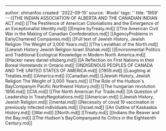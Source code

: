 ---
author: ohmanfoo
created: '2022-09-15'
source: '#todo'
tags: ''
title: '1959'
---[[THE INDIAN ASSOCIATION OF ALBERTA AND THE CANADIAN INDIAN ACT.md]]
[[The Pestilence of American Colonialisms and the Emergence of an Exceptionalist Identity.md]]
[[Empire byTreaty.md]]
[[The American Civil War in the Making of Canadian Confederation.md]]
[[AgencyProblems in EarlyChartered Companies.md]]
[[Full text of Jewish History, Jewish Religion The Weight of 3,000 Years.md]]
[[The Leviathan of the North.md]]
[[Jewish History Jewish Religion Israel Shahak.md]]
[[Environmental Politics and Traditional Ecological Knowledge in Modern North America.md]]
[[Hacker news daniel ellsberg.md]]
[[A Reflection on First Nations in their Boreal Homelands in Ontario.md]]
[[INDIGENOUS PEOPLES OF CANADA AND THE UNITED STATES OF AMERICA.md]]
[[1959.md]]
[[Laughing at Treaties.md]]
[[America.md]]
[[Canadian.md]]
[[Jewish History, Jewish Religion The Weight of 3,000 Years.md]]
[[The Role of the Hudson's BayCompanyin Pacific Northwest History.md]]
[[The hungarian revolution 1956.md]]
[[CIA.md]]
[[The North American Fur Trade.md]]
[[A Question of Leadership in TreatyNegotiations.md]]
[[American.md]]
[[Jewish History, Jewish Religion.md]]
[[mental.md]]
[[Necessity of covid 19 vaccination in previously infected individuals.md]]
[[Israel.md]]
[[An Outline of Kaskaskia History.md]]
[[War.md]]
[[North.md]]
[[Treaty.md]]
[[Indians the Beaver and the Bay.md]]
[[The Hudson's BayCompanyand Its Critics in the Eighteenth Century.md]]
